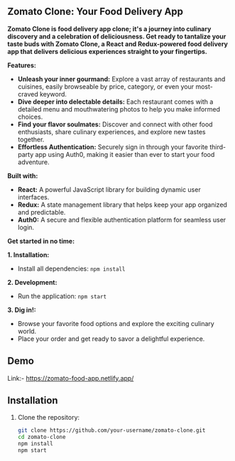 ## Zomato Clone: Your Food Delivery App

**Zomato Clone is food delivery app clone; it's a journey into culinary discovery and a celebration of deliciousness. Get ready to tantalize your taste buds with Zomato Clone, a React and Redux-powered food delivery app that delivers delicious experiences straight to your fingertips.**

**Features:**

* **Unleash your inner gourmand:** Explore a vast array of restaurants and cuisines, easily browseable by price, category, or even your most-craved keyword.
* **Dive deeper into delectable details:** Each restaurant comes with a detailed menu and mouthwatering photos to help you make informed choices.
* **Find your flavor soulmates:** Discover and connect with other food enthusiasts, share culinary experiences, and explore new tastes together.
* **Effortless Authentication:** Securely sign in through your favorite third-party app using Auth0, making it easier than ever to start your food adventure.

**Built with:**

* **React:** A powerful JavaScript library for building dynamic user interfaces.
* **Redux:** A state management library that helps keep your app organized and predictable.
* **Auth0:** A secure and flexible authentication platform for seamless user login.

**Get started in no time:**

**1. Installation:**

* Install all dependencies: `npm install`

**2. Development:**

* Run the application: `npm start`

**3. Dig in!:**

* Browse your favorite food options and explore the exciting culinary world.
* Place your order and get ready to savor a delightful experience.
  
## Demo

Link:- https://zomato-food-app.netlify.app/

## Installation

1. Clone the repository:

   ```bash
   git clone https://github.com/your-username/zomato-clone.git
   cd zomato-clone
   npm install
   npm start
   ```
